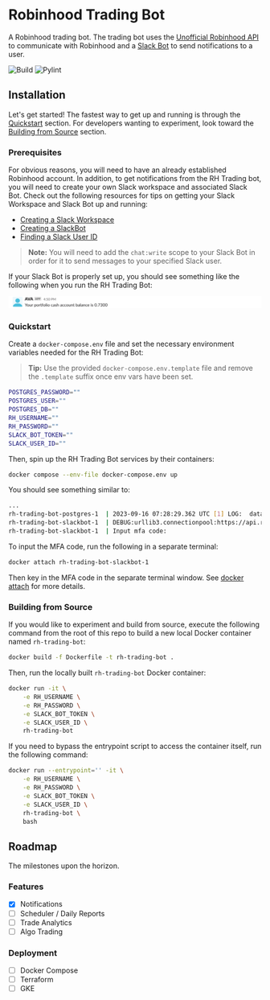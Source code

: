 # Robinhood Trading Bot

A Robinhood trading bot. The trading bot uses the [Unofficial Robinhood API](https://github.com/robinhood-unofficial/pyrh) to communicate with Robinhood and a [Slack Bot](https://api.slack.com/start/quickstart) to send notifications to a user.

![Build](https://github.com/Andrew5194/rh-trading-bot/actions/workflows/build.yml/badge.svg)
![Pylint](https://github.com/Andrew5194/rh-trading-bot/actions/workflows/pylint.yml/badge.svg)

## Installation

Let's get started! The fastest way to get up and running is through the [Quickstart](#quickstart) section. For developers wanting to experiment, look toward the [Building from Source](#building-from-source) section.

### Prerequisites

For obvious reasons, you will need to have an already established Robinhood account. In addition, to get notifications from the RH Trading bot, you will need to create your own Slack workspace and associated Slack Bot. Check out the following resources for tips on getting your Slack Workspace and Slack Bot up and running:

* [Creating a Slack Workspace](https://slack.com/help/articles/206845317-Create-a-Slack-workspace)
* [Creating a SlackBot](https://api.slack.com/start/quickstart)
* [Finding a Slack User ID](https://www.workast.com/help/article/how-to-find-a-slack-user-id/)

> **Note:** You will need to add the `chat:write` scope to your Slack Bot in order for it to send messages to your specified Slack user.

If your Slack Bot is properly set up, you should see something like the following when you run the RH Trading Bot:

![working-slackbot](.images/working-slackbot.png)

### Quickstart

Create a `docker-compose.env` file and set the necessary environment variables needed for the RH Trading Bot:

> **Tip:** Use the provided `docker-compose.env.template` file and remove the `.template` suffix once env vars have been set.

```bash
POSTGRES_PASSWORD=""
POSTGRES_USER=""
POSTGRES_DB=""
RH_USERNAME=""
RH_PASSWORD=""
SLACK_BOT_TOKEN=""
SLACK_USER_ID=""
```

Then, spin up the RH Trading Bot services by their containers:

```bash
docker compose --env-file docker-compose.env up
```

You should see something similar to:

```bash
...
rh-trading-bot-postgres-1  | 2023-09-16 07:28:29.362 UTC [1] LOG:  database system is ready to accept connections
rh-trading-bot-slackbot-1  | DEBUG:urllib3.connectionpool:https://api.robinhood.com:443 "POST /oauth2/token/ HTTP/1.1" 200 None
rh-trading-bot-slackbot-1  | Input mfa code:
```

To input the MFA code, run the following in a separate terminal:

```bash
docker attach rh-trading-bot-slackbot-1
```

Then key in the MFA code in the separate terminal window. See [docker attach](https://docs.docker.com/engine/reference/commandline/attach/) for more details.

### Building from Source

If you would like to experiment and build from source, execute the following command from the root of this repo to build a new local Docker container named `rh-trading-bot`:

```bash
docker build -f Dockerfile -t rh-trading-bot .
```

Then, run the locally built `rh-trading-bot` Docker container:

```bash
docker run -it \
    -e RH_USERNAME \
    -e RH_PASSWORD \
    -e SLACK_BOT_TOKEN \
    -e SLACK_USER_ID \
    rh-trading-bot
```

If you need to bypass the entrypoint script to access the container itself, run the following command:

```bash
docker run --entrypoint='' -it \
    -e RH_USERNAME \
    -e RH_PASSWORD \
    -e SLACK_BOT_TOKEN \
    -e SLACK_USER_ID \
    rh-trading-bot \
    bash
```

## Roadmap

The milestones upon the horizon.

### Features

- [X] Notifications
- [ ] Scheduler / Daily Reports
- [ ] Trade Analytics
- [ ] Algo Trading

### Deployment

- [ ] Docker Compose
- [ ] Terraform
- [ ] GKE